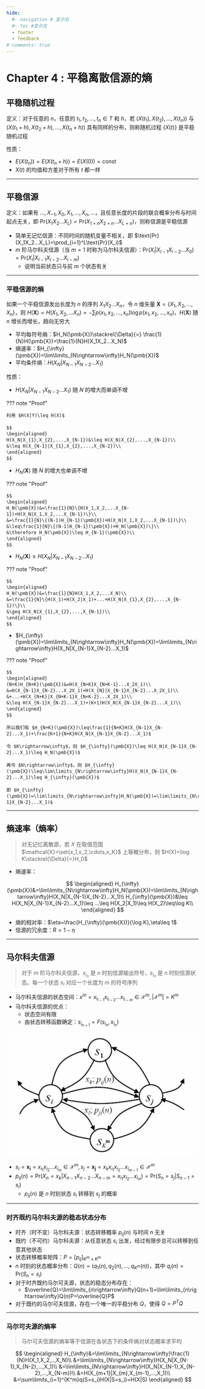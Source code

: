 ```yaml
---
hide:
  #- navigation # 显示右
  #- toc #显示左
  - footer
  - feedback
# comments: true
--- 
```


# Chapter 4 : 平稳离散信源的熵

## 平稳随机过程

定义：对于任意的 $n$，任意的 $t_1,t_2,...,t_n\in T$ 和 $h$，若 $(X(t_1),X(t_2),...,X(t_n))$ 与 $(X(t_1+h),X(t_2+h),...,X(t_n+h))$ 具有同样的分布，则称随机过程 $\{X(t)\}$ 是平稳随机过程

性质：

- $E(X(t_n))=E(X(t_n+h))=E(X(0))=\text{const}$
- $X(t)$ 的均值和方差对于所有 $t$ 都一样
***
## 平稳信源

定义：如果有 $...,X_{-1},X_0,X_1,...,X_n,...$，且任意长度的片段的联合概率分布与时间起点无关，即 $\text{Pr}(X_1X_2...X_L)=\text{Pr}(X_{1+n}X_{2+n}...X_{L+n})$，则称信源是平稳信源

- 简单无记忆信源：不同时间的随机变量不相关，即 $\text{Pr}(X_1X_2...X_L)=\prod_{i=1}^L\text{Pr}(X_i)$
- $m$ 阶马尔科夫信源（当 $m=1$ 时称为马尔科夫信源）：$\text{Pr}(X_l|X_{l-1}X_{l-2}...X_0)=\text{Pr}(X_l|X_{l-1}X_{l-2}...X_{l-m})$
	- 说明当前状态只与前 $m$ 个状态有关
***
### 平稳信源的熵

如果一个平稳信源发出长度为 $n$ 的序列 $X_1X_2...X_n$，令 $n$ 维矢量 $\pmb{X}=\{X_1,X_2,...,X_n\}$，则 $H(\pmb{X})=H(X_1,X_2,...X_n)=-\sum p(x_1,x_2,...,x_n)\log p(x_1,x_2,...,x_n)$，$H(\pmb{X})$ 随 $n$ 增长而增长，趋向无穷大

- 平均每符号熵：$H_N(\pmb{X})\stackrel{\Delta}{=} \frac{1}{N}H(\pmb{X})=\frac{1}{N}H(X_1X_2...X_N)$
- 熵速率：$H_{\infty}(\pmb{X})=\lim\limits_{N\rightarrow\infty}H_N(\pmb{X})$
- 平均条件熵：$H(X_N|X_{N-1}X_{N-2}...X_1)$

性质：

- $H(X_N|X_{N-1}X_{N-2}...X_1)$ 随 $N$ 的增大而单调不增

??? note "Proof"

	利用 $H(X|Y)\leq H(X)$
	
	$$
	\begin{aligned}
	H(X_N|X_{1},X_{2},...,X_{N-1})&\leq H(X_N|X_{2},...,X_{N-1})\\
	&\leq H(X_{N-1}|X_{1},X_{2},...,X_{N-2})\\
	\end{aligned}
	$$
	

- $H_N(\pmb{X})$ 随 $N$ 的增大也单调不增

??? note "Proof"

	$$
	\begin{aligned}
	H_N(\pmb{X})&=\frac{1}{N}\{H(X_1,X_2,...X_{N-1})+H(X_N|X_1,X_2,...X_{N-1})\}\\
	&=\frac{1}{N}\{(N-1)H_{N-1}(\pmb{X})+H(X_N|X_1,X_2,...X_{N-1})\}\\
	&\leq\frac{1}{N}\{(N-1)H_{N-1}(\pmb{X})+H_N(\pmb{X})\}\\
	&\therefore H_N(\pmb{X})\leq H_{N-1}(\pmb{X})\\
	\end{aligned}
	$$
	

- $H_N(\pmb{X})\geq H(X_N|X_{N-1}X_{N-2}...X_1)$

??? note "Proof"

	$$
	\begin{aligned}
	H_N(\pmb{X})&=\frac{1}{N}H(X_1,X_2,...X_N)\\
	&=\frac{1}{N}\{H(X_1)+H(X_2|X_1)+...+H(X_N|X_{1},X_{2},...,X_{N-1})\}\\
	&\geq H(X_N|X_{1},X_{2},...,X_{N-1})\\
	\end{aligned}
	$$
	


- $H_{\infty}(\pmb{X})=\lim\limits_{N\rightarrow\infty}H_N(\pmb{X})=\lim\limits_{N\rightarrow\infty}H(X_N|X_{N-1}X_{N-2}...X_1)$

??? note "Proof"

	$$
	\begin{aligned}
	(N+K)H_{N+K}(\pmb{X})&=H(X_{N+K}X_{N+K-1}...X_2X_1)\\
	&=H(X_{N-1}X_{N-2}...X_2X_1)+H(X_{N}|X_{N-1}X_{N-2}...X_2X_1)\\
	&+...+H(X_{N+K}|X_{N+K-1}X_{N+K-2}...X_2X_1)\\
	&\leq H(X_{N-1}X_{N-2}...X_1)+(K+1)H(X_N|X_{N-1}X_{N-2}...X_1)\\
	\end{aligned}
	$$
	
	所以我们有 $H_{N+K}(\pmb{X})\leq\frac{1}{N+K}H(X_{N-1}X_{N-2}...X_1)+\frac{K+1}{N+K}H(X_N|X_{N-1}X_{N-2}...X_1)$
	
	令 $K\rightarrow\infty$，则 $H_{\infty}(\pmb{X})\leq H(X_N|X_{N-1}X_{N-2}...X_1)\leq H_N(\pmb{X})$
	
	再令 $N\rightarrow\infty$，则 $H_{\infty}(\pmb{X})\leq\lim\limits_{N\rightarrow\infty}H(X_N|X_{N-1}X_{N-2}...X_1)\leq H_{\infty}(\pmb{X})$
	
	即 $H_{\infty}(\pmb{X})=\lim\limits_{N\rightarrow\infty}H_N(\pmb{X})=\lim\limits_{N\rightarrow\infty}H(X_N|X_{N-1}X_{N-2}...X_1)$
***
## 熵速率（熵率）

> 对无记忆离散源，若 $X$ 在取值范围 $\mathcal{X}=\set{x_1,x_2,\cdots,x_K}$ 上等概分布，则 $H(X)=\log K\stackrel{\Delta}{=}H_0$

- 熵速率：

$$
\begin{aligned}
H_{\infty}(\pmb{X})&=\lim\limits_{N\rightarrow\infty}H_N(\pmb{X})=\lim\limits_{N\rightarrow\infty}H(X_N|X_{N-1}X_{N-2}...X_1)\\
H_{\infty}(\pmb{X})&\leq H(X_N|X_{N-1}X_{N-2}...X_1)\leq ...\leq H(X_2|X_1)\leq H(X_2)\leq\log K\\
\end{aligned}
$$

- 熵的相对率：$\eta=\frac{H_{\infty}(\pmb{X})}{\log K},\eta\leq 1$
- 信源的冗余度：$R=1-\eta$
***
## 马尔科夫信源

> 对于 $m$ 阶马尔科夫信源，$x_{i_{n}}$ 是 $n$ 时刻信源输出符号，$s_{i_{n}}$ 是 $n$ 时刻信源状态。每一个状态 $s_{i}$ 对应一个长度为 $m$ 的符号序列

- 马尔科夫信源的状态空间：$x^m=x_{i_{l-1}}x_{i_{l-2}}...x_{i_{l-m}}\in\mathcal{X}^m,|\mathcal{X}^m|=K^m$
- 马尔科夫信源的优点：
	- 状态空间有限
	- 由状态转移函数确定：$s_{i_{n+1}}=F(s_{i_n},x_{i_n})$

![](../../../assets/Pasted%20image%2020250323110811.png)

- $s_i=\pmb{x_i}=x_{i_1}x_{i_2}...x_{i_m}\in\mathcal{X}^m,s_j=\pmb{x_j}=x_kx_{i_1}x_{i_2}...x_{i_{m-1}}\in\mathcal{X}^m$
- $p_{ij}(n)=\text{Pr}(X_n=x_k|X_{n-1}X_{n-2}...X_{n-m}=x_{i_1}x_{i_2}...x_{i_m})=\text{Pr}(S_n=s_j|S_{n-1}=s_i)$
	-  $p_{ij}(n)$ 是 $n$ 时刻状态 $s_{i}$ 转移到 $s_{j}$ 的概率
***
### 时齐既约马尔科夫源的稳态状态分布

- 时齐（时不变）马尔科夫源：状态转移概率 $p_{ij}(n)$ 与时间 $n$ 无关
- 既约（不可约）马尔科夫源：从任意状态 $s_i$ 出发，经过有限步总可以转移到任意其他状态
- 状态转移概率矩阵：$P=[p_{ij}]_{K^m\times K^m}$
- $n$ 时刻的状态概率分布：$Q(n)=(q_1(n),q_2(n),...,q_{K^m}(n))$，其中 $q_i(n)=\text{Pr}(S_n=s_i)$
- 对于时齐既约马尔可夫源，状态的稳态分布存在：
	- $\overline{Q}=\lim\limits_{n\rightarrow\infty}Q(n+1)=\lim\limits_{n\rightarrow\infty}Q(n)P=\overline{Q}P$
- 对于既约的马尔可夫信源，存在一个唯一的平稳分布 $Q$，使得 $Q=P^{T}Q$
***
### 马尔可夫源的熵率

> 马尔可夫信源的熵率等于信源在各状态下的条件熵对状态概率求平均

$$
\begin{aligned}
H_{\infty}&=\lim\limits_{N\rightarrow\infty}\frac{1}{N}H(X_1,X_2,..,X_N)\\
&=\lim\limits_{N\rightarrow\infty}H(X_N|X_{N-1},X_{N-2},...,X_1)\\
&=\lim\limits_{N\rightarrow\infty}H(X_N|X_{N-1},X_{N-2},...,X_{N-m})\\
&=H(X_{m+1}|X_{m},X_{m-1},...,X_1)\\
&=\sum\limits_{i=1}^{K^m}q(S=s_i)H(X|S=s_i)=H(X|S)
\end{aligned}
$$